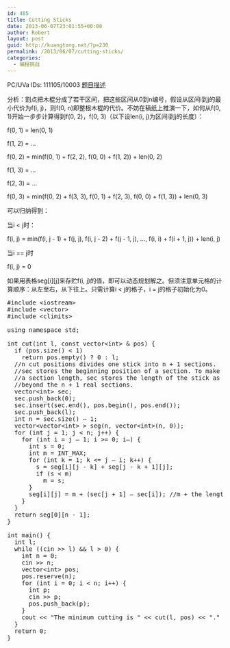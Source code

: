 ```yaml
---
id: 485
title: Cutting Sticks
date: 2013-06-07T23:01:55+00:00
author: Robert
layout: post
guid: http://kuangtong.net/?p=230
permalink: /2013/06/07/cutting-sticks/
categories:
  - 编程挑战
---
```

PC/UVa IDs: 111105/10003 <a href="http://uva.onlinejudge.org/index.php?option=com_onlinejudge&#038;Itemid=8&#038;category=39&#038;page=show_problem&#038;problem=944" target="_blank">题目描述</a>

分析：割点把木棍分成了若干区间，把这些区间从0到n编号，假设从区间i到j的最小代价为f(i, j)，则f(0, n)即整根木棍的代价。不妨在稿纸上推演一下，如何从f(0, 1)开始一步步计算得到f(0, 2)，f(0, 3)（以下设len(i, j)为区间i到j的长度）：
  
f(0, 1) = len(0, 1)
  
f(1, 2) = &#8230;
  
f(0, 2) = min(f(0, 1) + f(2, 2), f(0, 0) + f(1, 2)) + len(0, 2)
  
f(1, 3) = &#8230;
  
f(2, 3) = &#8230;
  
f(0, 3) = min(f(0, 2) + f(3, 3), f(0, 1) + f(2, 3), f(0, 0) + f(1, 3)) + len(0, 3)
  
可以归纳得到：<!--more-->


  
当i < j时：
  
f(i, j) = min(f(i, j - 1) + f(j, j), f(i, j - 2) + f(j - 1, j), ..., f(i, i) + f(i + 1, j)) + len(i, j)
  
当i == j时
  
f(i, j) = 0
  
如果用表格seg\[i\]\[j\]来存贮f(i, j)的值，即可以动态规划解之。但须注意单元格的计算顺序：从左至右，从下往上。只需计算i < j的格子，i = j的格子初始化为0。

<pre class="brush: cpp; title: ; notranslate" title="">#include &lt;iostream&gt;
#include &lt;vector&gt;
#include &lt;climits&gt;

using namespace std;

int cut(int l, const vector&lt;int&gt; & pos) {
  if (pos.size() &lt; 1)
    return pos.empty() ? 0 : l;
  //n cut positions divides one stick into n + 1 sections.
  //sec stores the beginning position of a section. To make it easy to calculate
  //a section length, sec stores the length of the stick as the begnning of a section
  //beyond the n + 1 real sections.
  vector&lt;int&gt; sec;
  sec.push_back(0);
  sec.insert(sec.end(), pos.begin(), pos.end());
  sec.push_back(l);
  int n = sec.size() &#8211; 1;
  vector&lt;vector&lt;int&gt; &gt; seg(n, vector&lt;int&gt;(n, 0));
  for (int j = 1; j &lt; n; j++) {
    for (int i = j &#8211; 1; i &gt;= 0; i&#8211;) {
      int s = 0;
      int m = INT_MAX;
      for (int k = 1; k &lt;= j &#8211; i; k++) {
        s = seg[i][j - k] + seg[j - k + 1][j];
        if (s &lt; m)
          m = s;
      }
      seg[i][j] = m + (sec[j + 1] &#8211; sec[i]); //m + the length of sections from i to j
    }
  }
  return seg[0][n - 1];
}

int main() {
  int l;
  while ((cin &gt;&gt; l) && l &gt; 0) {
    int n = 0;
    cin &gt;&gt; n;
    vector&lt;int&gt; pos;
    pos.reserve(n);
    for (int i = 0; i &lt; n; i++) {
      int p;
      cin &gt;&gt; p;
      pos.push_back(p);
    }
    cout &lt;&lt; "The minimum cutting is " &lt;&lt; cut(l, pos) &lt;&lt; "." &lt;&lt; endl;
  }
  return 0;
}
</pre>

<div class="addtoany_share_save_container addtoany_content_bottom">
  <div class="a2a_kit a2a_kit_size_32 addtoany_list a2a_target" id="wpa2a_31">
    <a class="a2a_button_facebook" href="http://www.addtoany.com/add_to/facebook?linkurl=http%3A%2F%2Fkuangtong.me%2F2013%2F06%2F07%2Fcutting-sticks%2F&linkname=Cutting%20Sticks" title="Facebook" rel="nofollow" target="_blank"></a><a class="a2a_button_twitter" href="http://www.addtoany.com/add_to/twitter?linkurl=http%3A%2F%2Fkuangtong.me%2F2013%2F06%2F07%2Fcutting-sticks%2F&linkname=Cutting%20Sticks" title="Twitter" rel="nofollow" target="_blank"></a><a class="a2a_button_google_plus" href="http://www.addtoany.com/add_to/google_plus?linkurl=http%3A%2F%2Fkuangtong.me%2F2013%2F06%2F07%2Fcutting-sticks%2F&linkname=Cutting%20Sticks" title="Google+" rel="nofollow" target="_blank"></a><a class="a2a_button_sina_weibo" href="http://www.addtoany.com/add_to/sina_weibo?linkurl=http%3A%2F%2Fkuangtong.me%2F2013%2F06%2F07%2Fcutting-sticks%2F&linkname=Cutting%20Sticks" title="Sina Weibo" rel="nofollow" target="_blank"></a><a class="a2a_dd addtoany_share_save" href="https://www.addtoany.com/share_save"></a>
  </div>
</div>